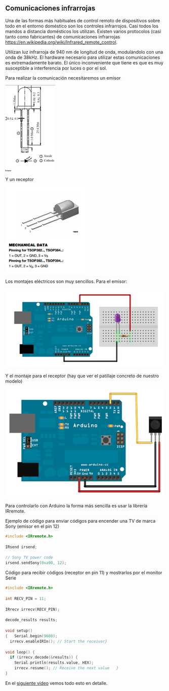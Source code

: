 ## Comunicaciones infrarrojas

Una de las formas más habituales de control remoto de dispositivos sobre todo en el entorno doméstico son los controles infrarrojos. Casi todos los mandos a distancia domésticos los utilizan. Existen varios protocolos (casi tanto como fabricantes) de comunicaciones infrarrojas https://en.wikipedia.org/wiki/Infrared_remote_control.

Utilizan luz infrarroja de 940 nm de longitud de onda, modulándolo con una onda de 38kHz. El hardware necesario para utilizar estas comunicaciones es extremadamente barato. El único inconveniente que tiene es que es muy susceptible a interferencia por luces o por el sol.

Para realizar la comunicación necesitaremos un emisor

![Emisor IR](./images/Emisor_IR.png)

Y un receptor

![Receptor_Ir.png](./images/Receptor_Ir.png)

Los montajes eléctricos son muy sencillos. Para el emisor:


![Montaje_EmisorIR.png](./images/Montaje_EmisorIR.png)

Y el montaje para el receptor (hay que ver el patillaje concreto de nuestro modelo)

![Montaje_Receptor_IR.png](./images/Montaje_Receptor_IR.png)



Para controlarlo con Arduino la forma más sencilla es usar la librería IRremote.


Ejemplo de código para enviar códigos para encender una TV de marca Sony (emisor en el pin 12)

```C++
#include <IRremote.h>

IRsend irsend;

// Sony TV power code
irsend.sendSony(0xa90, 12);
```


Código para recibir códigos (receptor en pin 11) y mostrarlos por el monitor Serie

```C++
#include <IRremote.h>

int RECV_PIN = 11;

IRrecv irrecv(RECV_PIN);

decode_results results;

void setup()
{   Serial.begin(9600);
  irrecv.enableIRIn(); // Start the receiver}

void loop() {
  if (irrecv.decode(&results)) {
    Serial.println(results.value, HEX);
    irrecv.resume(); // Receive the next value   }
}
```

En el [siguiente vídeo](https://www.youtube.com/embed/S-wWNDfEPqw) vemos todo esto en detalle.

